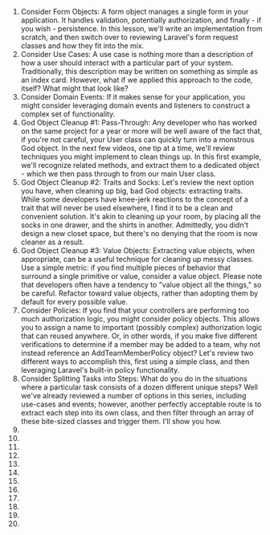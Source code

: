 1. Consider Form Objects: A form object manages a single form in your application. It handles validation, potentially authorization, and finally - if you wish - persistence. In this lesson, we'll write an implementation from scratch, and then switch over to reviewing Laravel's form request classes and how they fit into the mix.
2. Consider Use Cases: A use case is nothing more than a description of how a user should interact with a particular part of your system. Traditionally, this description may be written on something as simple as an index card. However, what if we applied this approach to the code, itself? What might that look like?
3. Consider Domain Events: If it makes sense for your application, you might consider leveraging domain events and listeners to construct a complex set of functionality.
4. God Object Cleanup #1: Pass-Through: Any developer who has worked on the same project for a year or more will be well aware of the fact that, if you're not careful, your User class can quickly turn into a monstrous God object. In the next few videos, one tip at a time, we'll review techniques you might implement to clean things up. In this first example, we'll recognize related methods, and extract them to a dedicated object - which we then pass through to from our main User class.
5. God Object Cleanup #2: Traits and Socks: Let's review the next option you have, when cleaning up big, bad God objects: extracting traits. While some developers have knee-jerk reactions to the concept of a trait that will never be used elsewhere, I find it to be a clean and convenient solution. It's akin to cleaning up your room, by placing all the socks in one drawer, and the shirts in another. Admittedly, you didn't design a new closet space, but there's no denying that the room is now cleaner as a result.
6. God Object Cleanup #3: Value Objects: Extracting value objects, when appropriate, can be a useful technique for cleaning up messy classes. Use a simple metric: if you find multiple pieces of behavior that surround a single primitive or value, consider a value object. Please note that developers often have a tendency to "value object all the things," so be careful. Refactor toward value objects, rather than adopting them by default for every possible value.
7. Consider Policies: If you find that your controllers are performing too much authorization logic, you might consider policy objects. This allows you to assign a name to important (possibly complex) authorization logic that can reused anywhere. Or, in other words, if you make five different verifications to determine if a member may be added to a team, why not instead reference an AddTeamMemberPolicy object? Let's review two different ways to accomplish this, first using a simple class, and then leveraging Laravel's built-in policy functionality.
8. Consider Splitting Tasks into Steps: What do you do in the situations where a particular task consists of a dozen different unique steps? Well we've already reviewed a number of options in this series, including use-cases and events; however, another perfectly acceptable route is to extract each step into its own class, and then filter through an array of these bite-sized classes and trigger them. I'll show you how.
9.
10.
11.
12.
13.
14.
15.
16.
17.
18.
19.
20.